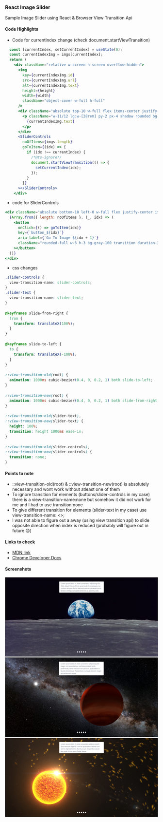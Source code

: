 ### React Image Slider

Sample Image Slider using React & Browser View Transition Api

#### Code Highlights

- Code for currentIndex change (check document.startViewTransition)

```jsx
  const [currentIndex, setCurrentIndex] = useState(0);
  const currentIndexImg = imgs[currentIndex];
  return (
    <div className="relative w-screen h-screen overflow-hidden">
      <img
        key={currentIndexImg.id}
        src={currentIndexImg.url}
        alt={currentIndexImg.text}
        height={height}
        width={width}
        className="object-cover w-full h-full"
      />
      <div className="absolute top-10 w-full flex items-center justify-center slider-text">
        <p className="w-11/12 lg:w-[28rem] py-2 px-4 shadow rounded bg-white text-gray-600">
          {currentIndexImg.text}
        </p>
      </div>
      <SliderControls
        noOfItems={imgs.length}
        goToItem={(idx) => {
          if (idx !== currentIndex) {
            /*@ts-ignore*/
            document.startViewTransition(() => {
              setCurrentIndex(idx);
            });
          }
        }}
      ></SliderControls>
    </div>
```

- code for SliderControls

```jsx
<div className="absolute bottom-10 left-0 w-full flex justify-center items-center gap-2 flex-wrap slider-controls">
  {Array.from({ length: noOfItems }, (_, idx) => (
    <button
      onClick={() => goToItem(idx)}
      key={`button_${idx}`}
      aria-label={`Go To Image ${idx + 1}`}
      className="rounded-full w-3 h-3 bg-gray-100 transition duration-300 focus:ring-1 focus:ring-gray-100 focus:ring-offset-2 focus:ring-offset-gray-600"
    ></button>
  ))}
</div>
```

- css changes

```css
.slider-controls {
  view-transition-name: slider-controls;
}
.slider-text {
  view-transition-name: slider-text;
}

@keyframes slide-from-right {
  from {
    transform: translateX(100%);
  }
}

@keyframes slide-to-left {
  to {
    transform: translateX(-100%);
  }
}

::view-transition-old(root) {
  animation: 1000ms cubic-bezier(0.4, 0, 0.2, 1) both slide-to-left;
}

::view-transition-new(root) {
  animation: 1000ms cubic-bezier(0.4, 0, 0.2, 1) both slide-from-right;
}

::view-transition-old(slider-text),
::view-transition-new(slider-text) {
  height: 100%;
  transition: height 1000ms ease-in;
}

::view-transition-old(slider-controls),
::view-transition-new(slider-controls) {
  transition: none;
}
```

#### Points to note

- ::view-transition-old(root) & ::view-transition-new(root) is absolutely necessary and wont work without atleast one of them
- To ignore transition for elements (buttons/slider-controls in my case) there is a view-transition-name:none but somehow it did not work for me and I had to use transition:none
- To give different transition for elements (slider-text in my case) use view-transition-name: <<custom>>;
- I was not able to figure out a away (using view transition api) to slide opposite direction when index is reduced (probably will figure out in future 😊)

#### Links to check

- [MDN link](https://developer.mozilla.org/en-US/docs/Web/API/View_Transitions_API)
- [Chrome Developer Docs](https://developer.chrome.com/docs/web-platform/view-transitions/)

#### Screenshots

![Screenshot1](https://github.com/gouthamrangarajan/reactjs/blob/main/img-slider-view-transition/Screenshot1.png)
![Screenshot2](https://github.com/gouthamrangarajan/reactjs/blob/main/img-slider-view-transition/Screenshot2.png)
![Screenshot3](https://github.com/gouthamrangarajan/reactjs/blob/main/img-slider-view-transition/Screenshot3.png)
